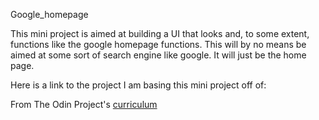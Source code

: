 Google_homepage

This mini project is aimed at building a UI that looks and, to some extent, functions like the google homepage functions. This will by no means be aimed at some sort of search engine like google. It will just be the home page. 

Here is a link to the project I am basing this mini project off of: 

From The Odin Project's [curriculum](http://www.theodinproject.com/web-development-101/html-css)
